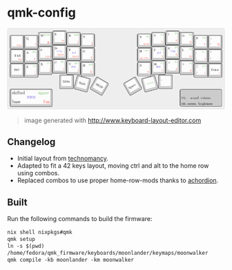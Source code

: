 # qmk-config

![cornec](./cornec.png)

> image generated with http://www.keyboard-layout-editor.com


## Changelog

- Initial layout from [technomancy](https://atreus.technomancy.us/cheat.pdf).
- Adapted to fit a 42 keys layout, moving ctrl and alt to the home row using combos.
- Replaced combos to use proper home-row-mods thanks to [achordion](https://getreuer.info/posts/keyboards/achordion/).


## Built

Run the following commands to build the firmware:

```
nix shell nixpkgs#qmk
qmk setup
ln -s $(pwd) /home/fedora/qmk_firmware/keyboards/moonlander/keymaps/moonwalker
qmk compile -kb moonlander -km moonwalker
```
